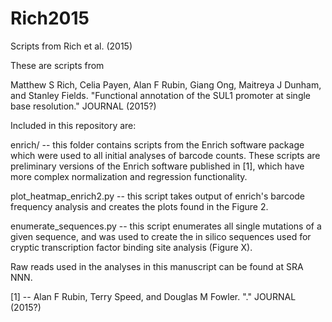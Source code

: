 # Rich2015
Scripts from Rich et al. (2015)

These are scripts from 

Matthew S Rich, Celia Payen, Alan F Rubin, Giang Ong, Maitreya J Dunham, and Stanley Fields. "Functional annotation of the SUL1 promoter at single base resolution." JOURNAL (2015?)

Included in this repository are:

enrich/ -- this folder contains scripts from the Enrich software package which were used to all initial analyses of barcode counts. These scripts are preliminary versions of the Enrich software published in [1], which have more complex normalization and regression functionality.

plot_heatmap_enrich2.py -- this script takes output of enrich's barcode frequency analysis and creates the plots found in the Figure 2.

enumerate_sequences.py -- this script enumerates all single mutations of a given sequence, and was used to create the in silico sequences used for cryptic transcription factor binding site analysis (Figure X).

Raw reads used in the analyses in this manuscript can be found at SRA NNN.

[1] -- Alan F Rubin, Terry Speed, and Douglas M Fowler. "." JOURNAL (2015?)
